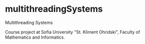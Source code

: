# multithreadingSystems
Multithreading Systems

Course project at Sofia University "St. Kliment Ohridski", Faculty of Mathematics and Informatics.
